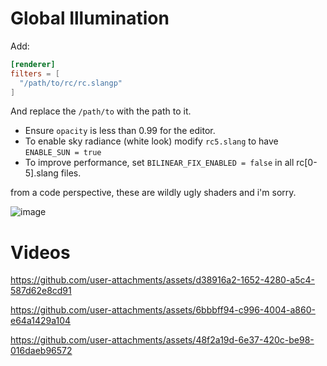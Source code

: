 # Global Illumination

Add:

```toml
[renderer]
filters = [
  "/path/to/rc/rc.slangp"
]
```

And replace the `/path/to` with the path to it.

- Ensure `opacity` is less than 0.99 for the editor.
- To enable sky radiance (white look) modify `rc5.slang` to have `ENABLE_SUN = true`
- To improve performance, set `BILINEAR_FIX_ENABLED = false` in all rc[0-5].slang files.

from a code perspective, these are wildly ugly shaders and i'm sorry.

![image](https://github.com/user-attachments/assets/4a4ad515-cdea-48c4-b44b-4505c66c06b6)


# Videos


https://github.com/user-attachments/assets/d38916a2-1652-4280-a5c4-587d62e8cd91


https://github.com/user-attachments/assets/6bbbff94-c996-4004-a860-e64a1429a104


https://github.com/user-attachments/assets/48f2a19d-6e37-420c-be98-016daeb96572
